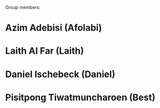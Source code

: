 Group members:
# Azim Adebisi  (Afolabi)
# Laith Al Far  (Laith)
# Daniel Ischebeck (Daniel)
# Pisitpong Tiwatmuncharoen (Best)
